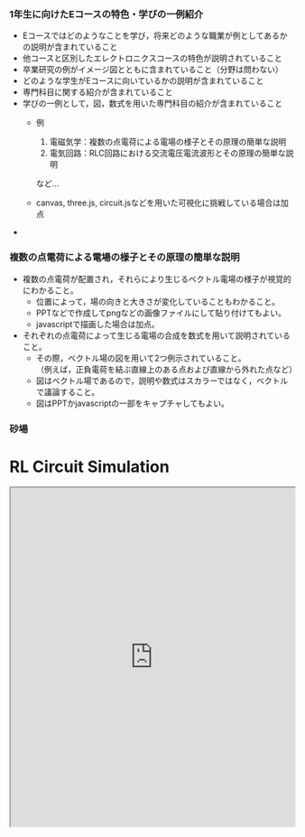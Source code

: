### 1年生に向けたEコースの特色・学びの一例紹介
- Eコースではどのようなことを学び，将来どのような職業が例としてあるかの説明が含まれていること
- 他コースと区別したエレクトロニクスコースの特色が説明されていること
- 卒業研究の例がイメージ図とともに含まれていること（分野は問わない）
- どのような学生がEコースに向いているかの説明が含まれていること
- 専門科目に関する紹介が含まれていること
- 学びの一例として，図，数式を用いた専門科目の紹介が含まれていること
    - 例
        1. 電磁気学：複数の点電荷による電場の様子とその原理の簡単な説明
        2. 電気回路：RLC回路における交流電圧電流波形とその原理の簡単な説明

        など...
    - canvas, three.js, circuit.jsなどを用いた可視化に挑戦している場合は加点
- 

### 複数の点電荷による電場の様子とその原理の簡単な説明 
- 複数の点電荷が配置され，それらにより生じるベクトル電場の様子が視覚的にわかること。
    - 位置によって，場の向きと大きさが変化していることもわかること。
    - PPTなどで作成してpngなどの画像ファイルにして貼り付けてもよい。
    - javascriptで描画した場合は加点。
- それぞれの点電荷によって生じる電場の合成を数式を用いて説明されていること。  
    - その際，ベクトル場の図を用いて2つ例示されていること。  
    （例えば，正負電荷を結ぶ直線上のある点および直線から外れた点など）   
    - 図はベクトル場であるので，説明や数式はスカラーではなく，ベクトルで議論すること。  
    - 図はPPTかjavascriptの一部をキャプチャしてもよい。

### 砂場
<!DOCTYPE html>
<html lang="ja">
<head>
    <meta charset="UTF-8">
    <meta name="viewport" content="width=device-width, initial-scale=1.0">
    <title>RL Circuit Simulation</title>
</head>
<body>
    <h1>RL Circuit Simulation</h1>
    <iframe src="https://www.falstad.com/circuit/circuitjs.html?cct=$+1+0.000005+10.20027730826997+50+5+43%0As+384+80+448+80+0+0+false%0Aw+176+80+176+352+0%0Av+448+352+448+80+0+0+40+5+0+0+0.5%0Ar+384+352+448+352+0+1000%0Aw+176+352+384+352+0%0A162+384+80+176+80+1+2.1024259+1+0+0+0.01%0A" width="100%" height="600px"></iframe>
</body>
</html>